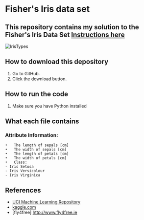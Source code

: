 # Fisher's Iris data set
## This repository contains my solution to the Fisher's Iris Data Set [Instructions here](https://github.com/ianmcloughlin/project-pands/raw/master/project.pdf)

![IrisTypes](https://github.com/kmieluu/Fisher-s-Iris-Data-Set---PandS-2019-Project/blob/master/Capture.PNG)
## How to download this depository  

1. Go to GitHub.
2. Click the download button.

## How to run the code

1. Make sure you have Python installed

## What each file contains

### Attribute Information: 
    •	The length of sepals [cm]
    •	The width of sepals [cm]
    •	The length of petals [cm]
    •	The width of petals [cm]
    •	Class:
    - Iris Setosa
    - Iris Versicolour
    - Iris Virginica

## References

- [UCI Machine Learning Repository](http://archive.ics.uci.edu/ml/datasets/Iris)
- [kaggle.com](https://www.kaggle.com/lalitharajesh/iris-dataset-exploratory-data-analysis)
- [fly4free] http://www.fly4free.ie

